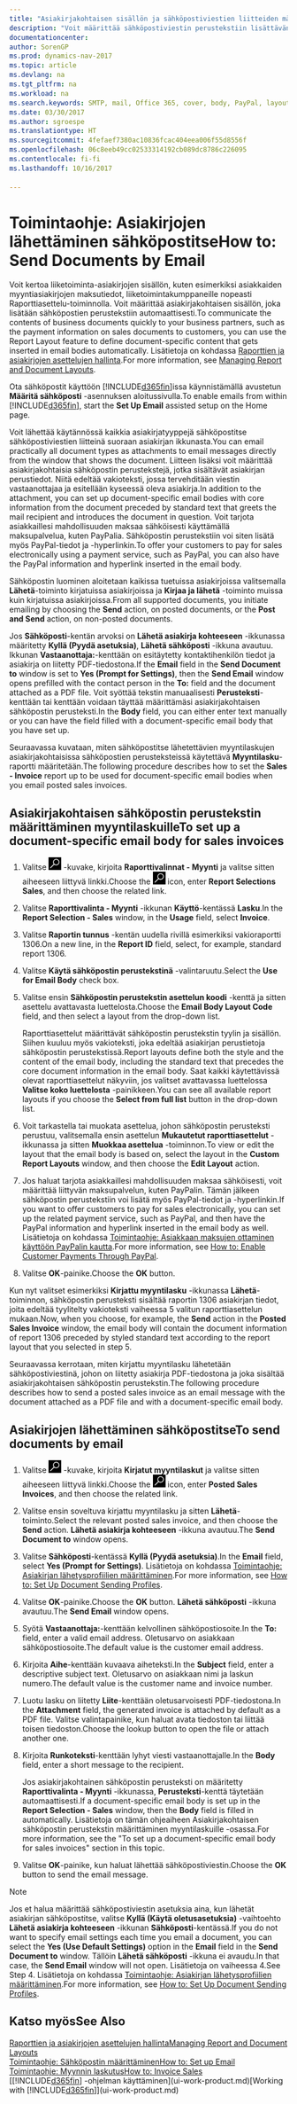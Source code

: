 ```yaml
---
title: "Asiakirjakohtaisen sisällön ja sähköpostiviestien liitteiden määrittäminen"
description: "Voit määrittää sähköpostiviestin perustekstiin lisättävän sisällön, kuten PayPal-linkin. Voit myös liittää asiakirjoja sähköpostiviesteihin."
documentationcenter: 
author: SorenGP
ms.prod: dynamics-nav-2017
ms.topic: article
ms.devlang: na
ms.tgt_pltfrm: na
ms.workload: na
ms.search.keywords: SMTP, mail, Office 365, cover, body, PayPal, layout
ms.date: 03/30/2017
ms.author: sgroespe
ms.translationtype: HT
ms.sourcegitcommit: 4fefaef7380ac10836fcac404eea006f55d8556f
ms.openlocfilehash: 06c8eeb49cc02533314192cb089dc8786c226095
ms.contentlocale: fi-fi
ms.lasthandoff: 10/16/2017

---
```

# <a name="how-to-send-documents-by-email"></a><span data-ttu-id="1eaa4-104">Toimintaohje: Asiakirjojen lähettäminen sähköpostitse</span><span class="sxs-lookup"><span data-stu-id="1eaa4-104">How to: Send Documents by Email</span></span>
<span data-ttu-id="1eaa4-105">Voit kertoa liiketoiminta-asiakirjojen sisällön, kuten esimerkiksi asiakkaiden myyntiasiakirjojen maksutiedot, liiketoimintakumppaneille nopeasti Raporttiasettelu-toiminnolla. Voit määrittää asiakirjakohtaisen sisällön, joka lisätään sähköpostien perustekstiin automaattisesti.</span><span class="sxs-lookup"><span data-stu-id="1eaa4-105">To communicate the contents of business documents quickly to your business partners, such as the payment information on sales documents to customers, you can use the Report Layout feature to define document-specific content that gets inserted in email bodies automatically.</span></span> <span data-ttu-id="1eaa4-106">Lisätietoja on kohdassa [Raporttien ja asiakirjojen asettelujen hallinta](ui-manage-report-layouts.md).</span><span class="sxs-lookup"><span data-stu-id="1eaa4-106">For more information, see [Managing Report and Document Layouts](ui-manage-report-layouts.md).</span></span>

<span data-ttu-id="1eaa4-107">Ota sähköpostit käyttöön [!INCLUDE[d365fin](includes/d365fin_md.md)]issa käynnistämällä avustetun **Määritä sähköposti** -asennuksen aloitussivulla.</span><span class="sxs-lookup"><span data-stu-id="1eaa4-107">To enable emails from within [!INCLUDE[d365fin](includes/d365fin_md.md)], start the **Set Up Email** assisted setup on the Home page.</span></span>

<span data-ttu-id="1eaa4-108">Voit lähettää käytännössä kaikkia asiakirjatyyppejä sähköpostitse sähköpostiviestien liitteinä suoraan asiakirjan ikkunasta.</span><span class="sxs-lookup"><span data-stu-id="1eaa4-108">You can email practically all document types as attachments to email messages directly from the window that shows the document.</span></span> <span data-ttu-id="1eaa4-109">Liitteen lisäksi voit määrittää asiakirjakohtaisia sähköpostin perustekstejä, jotka sisältävät asiakirjan perustiedot. Niitä edeltää vakioteksti, jossa tervehditään viestin vastaanottajaa ja esitellään kyseessä oleva asiakirja.</span><span class="sxs-lookup"><span data-stu-id="1eaa4-109">In addition to the attachment, you can set up document-specific email bodies with core information from the document preceded by standard text that greets the mail recipient and introduces the document in question.</span></span> <span data-ttu-id="1eaa4-110">Voit tarjota asiakkaillesi mahdollisuuden maksaa sähköisesti käyttämällä maksupalvelua, kuten PayPalia. Sähköpostin perustekstiin voi siten lisätä myös PayPal-tiedot ja -hyperlinkin.</span><span class="sxs-lookup"><span data-stu-id="1eaa4-110">To offer your customers to pay for sales electronically using a payment service, such as PayPal, you can also have the PayPal information and hyperlink inserted in the email body.</span></span>

<span data-ttu-id="1eaa4-111">Sähköpostin luominen aloitetaan kaikissa tuetuissa asiakirjoissa valitsemalla **Lähetä**-toiminto kirjatuissa asiakirjoissa ja **Kirjaa ja lähetä** -toiminto muissa kuin kirjatuissa asiakirjoissa.</span><span class="sxs-lookup"><span data-stu-id="1eaa4-111">From all supported documents, you initiate emailing by choosing the **Send** action, on posted documents, or the **Post and Send** action, on non-posted documents.</span></span>

<span data-ttu-id="1eaa4-112">Jos **Sähköposti**-kentän arvoksi on **Lähetä asiakirja kohteeseen** -ikkunassa määritetty **Kyllä (Pyydä asetuksia)**, **Lähetä sähköposti** -ikkuna avautuu. Ikkunan **Vastaanottaja:**-kenttään on esitäytetty kontaktihenkilön tiedot ja asiakirja on liitetty PDF-tiedostona.</span><span class="sxs-lookup"><span data-stu-id="1eaa4-112">If the **Email** field in the **Send Document to** window is set to **Yes (Prompt for Settings)**, then the **Send Email** window opens prefilled with the contact person in the **To:** field and the document attached as a PDF file.</span></span> <span data-ttu-id="1eaa4-113">Voit syöttää tekstin manuaalisesti **Perusteksti**-kenttään tai kenttään voidaan täyttää määrittämäsi asiakirjakohtaisen sähköpostin perusteksti.</span><span class="sxs-lookup"><span data-stu-id="1eaa4-113">In the **Body** field, you can either enter text manually or you can have the field filled with a document-specific email body that you have set up.</span></span>

<span data-ttu-id="1eaa4-114">Seuraavassa kuvataan, miten sähköpostitse lähetettävien myyntilaskujen asiakirjakohtaisissa sähköpostien perusteksteissä käytettävä **Myyntilasku**-raportti määritetään.</span><span class="sxs-lookup"><span data-stu-id="1eaa4-114">The following procedure describes how to set the **Sales - Invoice** report up to be used for document-specific email bodies when you email posted sales invoices.</span></span>

## <a name="to-set-up-a-document-specific-email-body-for-sales-invoices"></a><span data-ttu-id="1eaa4-115">Asiakirjakohtaisen sähköpostin perustekstin määrittäminen myyntilaskuille</span><span class="sxs-lookup"><span data-stu-id="1eaa4-115">To set up a document-specific email body for sales invoices</span></span>
1. <span data-ttu-id="1eaa4-116">Valitse ![Etsi sivu tai raportti](media/ui-search/search_small.png "Etsi sivu tai raportti -kuvake") -kuvake, kirjoita **Raporttivalinnat - Myynti** ja valitse sitten aiheeseen liittyvä linkki.</span><span class="sxs-lookup"><span data-stu-id="1eaa4-116">Choose the ![Search for Page or Report](media/ui-search/search_small.png "Search for Page or Report icon") icon, enter **Report Selections Sales**, and then choose the related link.</span></span>
2. <span data-ttu-id="1eaa4-117">Valitse **Raporttivalinta - Myynti** -ikkunan **Käyttö**-kentässä **Lasku**.</span><span class="sxs-lookup"><span data-stu-id="1eaa4-117">In the **Report Selection - Sales** window, in the **Usage** field, select **Invoice**.</span></span>
3. <span data-ttu-id="1eaa4-118">Valitse **Raportin tunnus** -kentän uudella rivillä esimerkiksi vakioraportti 1306.</span><span class="sxs-lookup"><span data-stu-id="1eaa4-118">On a new line, in the **Report ID** field, select, for example, standard report 1306.</span></span>
4. <span data-ttu-id="1eaa4-119">Valitse **Käytä sähköpostin perustekstinä** -valintaruutu.</span><span class="sxs-lookup"><span data-stu-id="1eaa4-119">Select the **Use for Email Body** check box.</span></span>
5. <span data-ttu-id="1eaa4-120">Valitse ensin **Sähköpostin perustekstin asettelun koodi** -kenttä ja sitten asettelu avattavasta luettelosta.</span><span class="sxs-lookup"><span data-stu-id="1eaa4-120">Choose the **Email Body Layout Code** field, and then select a layout from the drop-down list.</span></span>

    <span data-ttu-id="1eaa4-121">Raporttiasettelut määrittävät sähköpostin perustekstin tyylin ja sisällön. Siihen kuuluu myös vakioteksti, joka edeltää asiakirjan perustietoja sähköpostin perustekstissä.</span><span class="sxs-lookup"><span data-stu-id="1eaa4-121">Report layouts define both the style and the content of the email body, including the standard text that precedes the core document information in the email body.</span></span> <span data-ttu-id="1eaa4-122">Saat kaikki käytettävissä olevat raporttiasettelut näkyviin, jos valitset avattavassa luettelossa **Valitse koko luettelosta** -painikkeen.</span><span class="sxs-lookup"><span data-stu-id="1eaa4-122">You can see all available report layouts if you choose the **Select from full list** button in the drop-down list.</span></span>
6. <span data-ttu-id="1eaa4-123">Voit tarkastella tai muokata asettelua, johon sähköpostin perusteksti perustuu, valitsemalla ensin asettelun **Mukautetut raporttiasettelut** -ikkunassa ja sitten **Muokkaa asettelua** -toiminnon.</span><span class="sxs-lookup"><span data-stu-id="1eaa4-123">To view or edit the layout that the email body is based on, select the layout in the **Custom Report Layouts** window, and then choose the **Edit Layout** action.</span></span>
7. <span data-ttu-id="1eaa4-124">Jos haluat tarjota asiakkaillesi mahdollisuuden maksaa sähköisesti, voit määrittää liittyvän maksupalvelun, kuten PayPalin. Tämän jälkeen sähköpostin perustekstiin voi lisätä myös PayPal-tiedot ja -hyperlinkin.</span><span class="sxs-lookup"><span data-stu-id="1eaa4-124">If you want to offer customers to pay for sales electronically, you can set up the related payment service, such as PayPal, and then have the PayPal information and hyperlink inserted in the email body as well.</span></span> <span data-ttu-id="1eaa4-125">Lisätietoja on kohdassa [Toimintaohje: Asiakkaan maksujen ottaminen käyttöön PayPalin kautta](sales-how-enable-payment-service-extensions.md).</span><span class="sxs-lookup"><span data-stu-id="1eaa4-125">For more information, see [How to: Enable Customer Payments Through PayPal](sales-how-enable-payment-service-extensions.md).</span></span>
8. <span data-ttu-id="1eaa4-126">Valitse **OK**-painike.</span><span class="sxs-lookup"><span data-stu-id="1eaa4-126">Choose the **OK** button.</span></span>

<span data-ttu-id="1eaa4-127">Kun nyt valitset esimerkiksi **Kirjattu myyntilasku** -ikkunassa **Lähetä**-toiminnon, sähköpostin perusteksti sisältää raportin 1306 asiakirjan tiedot, joita edeltää tyylitelty vakioteksti vaiheessa 5 valitun raporttiasettelun mukaan.</span><span class="sxs-lookup"><span data-stu-id="1eaa4-127">Now, when you choose, for example, the **Send** action in the **Posted Sales Invoice** window, the email body will contain the document information of report 1306 preceded by styled standard text according to the report layout that you selected in step 5.</span></span>

<span data-ttu-id="1eaa4-128">Seuraavassa kerrotaan, miten kirjattu myyntilasku lähetetään sähköpostiviestinä, johon on liitetty asiakirja PDF-tiedostona ja joka sisältää asiakirjakohtaisen sähköpostin perustekstin.</span><span class="sxs-lookup"><span data-stu-id="1eaa4-128">The following procedure describes how to send a posted sales invoice as an email message with the document attached as a PDF file and with a document-specific email body.</span></span>

## <a name="to-send-documents-by-email"></a><span data-ttu-id="1eaa4-129">Asiakirjojen lähettäminen sähköpostitse</span><span class="sxs-lookup"><span data-stu-id="1eaa4-129">To send documents by email</span></span>
1. <span data-ttu-id="1eaa4-130">Valitse ![Etsi sivu tai raportti](media/ui-search/search_small.png "Etsi sivu tai raportti -kuvake") -kuvake, kirjoita **Kirjatut myyntilaskut** ja valitse sitten aiheeseen liittyvä linkki.</span><span class="sxs-lookup"><span data-stu-id="1eaa4-130">Choose the ![Search for Page or Report](media/ui-search/search_small.png "Search for Page or Report icon") icon, enter **Posted Sales Invoices**, and then choose the related link.</span></span>
2. <span data-ttu-id="1eaa4-131">Valitse ensin soveltuva kirjattu myyntilasku ja sitten **Lähetä**-toiminto.</span><span class="sxs-lookup"><span data-stu-id="1eaa4-131">Select the relevant posted sales invoice, and then choose the **Send** action.</span></span> <span data-ttu-id="1eaa4-132">**Lähetä asiakirja kohteeseen** -ikkuna avautuu.</span><span class="sxs-lookup"><span data-stu-id="1eaa4-132">The **Send Document to** window opens.</span></span>
3. <span data-ttu-id="1eaa4-133">Valitse **Sähköposti**-kentässä **Kyllä (Pyydä asetuksia)**.</span><span class="sxs-lookup"><span data-stu-id="1eaa4-133">In the **Email** field, select **Yes (Prompt for Settings)**.</span></span> <span data-ttu-id="1eaa4-134">Lisätietoja on kohdassa [Toimintaohje: Asiakirjan lähetysprofiilien määrittäminen](sales-how-setup-document-send-profiles.md).</span><span class="sxs-lookup"><span data-stu-id="1eaa4-134">For more information, see [How to: Set Up Document Sending Profiles](sales-how-setup-document-send-profiles.md).</span></span>
4. <span data-ttu-id="1eaa4-135">Valitse **OK**-painike.</span><span class="sxs-lookup"><span data-stu-id="1eaa4-135">Choose the **OK** button.</span></span> <span data-ttu-id="1eaa4-136">**Lähetä sähköposti** -ikkuna avautuu.</span><span class="sxs-lookup"><span data-stu-id="1eaa4-136">The **Send Email** window opens.</span></span>
5. <span data-ttu-id="1eaa4-137">Syötä **Vastaanottaja:**-kenttään kelvollinen sähköpostiosoite.</span><span class="sxs-lookup"><span data-stu-id="1eaa4-137">In the **To:** field, enter a valid email address.</span></span> <span data-ttu-id="1eaa4-138">Oletusarvo on asiakkaan sähköpostiosoite.</span><span class="sxs-lookup"><span data-stu-id="1eaa4-138">The default value is the customer email address.</span></span>
6. <span data-ttu-id="1eaa4-139">Kirjoita **Aihe**-kenttään kuvaava aiheteksti.</span><span class="sxs-lookup"><span data-stu-id="1eaa4-139">In the **Subject** field, enter a descriptive subject text.</span></span> <span data-ttu-id="1eaa4-140">Oletusarvo on asiakkaan nimi ja laskun numero.</span><span class="sxs-lookup"><span data-stu-id="1eaa4-140">The default value is the customer name and invoice number.</span></span>
7. <span data-ttu-id="1eaa4-141">Luotu lasku on liitetty **Liite**-kenttään oletusarvoisesti PDF-tiedostona.</span><span class="sxs-lookup"><span data-stu-id="1eaa4-141">In the **Attachment** field, the generated invoice is attached by default as a PDF file.</span></span> <span data-ttu-id="1eaa4-142">Valitse valintapainike, kun haluat avata tiedoston tai liittää toisen tiedoston.</span><span class="sxs-lookup"><span data-stu-id="1eaa4-142">Choose the lookup button to open the file or attach another one.</span></span>
8. <span data-ttu-id="1eaa4-143">Kirjoita **Runkoteksti**-kenttään lyhyt viesti vastaanottajalle.</span><span class="sxs-lookup"><span data-stu-id="1eaa4-143">In the **Body** field, enter a short message to the recipient.</span></span>

    <span data-ttu-id="1eaa4-144">Jos asiakirjakohtainen sähköpostin perusteksti on määritetty **Raporttivalinta - Myynti** -ikkunassa, **Perusteksti**-kenttä täytetään automaattisesti.</span><span class="sxs-lookup"><span data-stu-id="1eaa4-144">If a document-specific email body is set up in the **Report Selection - Sales** window, then the **Body** field is filled in automatically.</span></span> <span data-ttu-id="1eaa4-145">Lisätietoja on tämän ohjeaiheen Asiakirjakohtaisen sähköpostin perustekstin määrittäminen myyntilaskuille -osassa.</span><span class="sxs-lookup"><span data-stu-id="1eaa4-145">For more information, see the "To set up a document-specific email body for sales invoices" section in this topic.</span></span>
9. <span data-ttu-id="1eaa4-146">Valitse **OK**-painike, kun haluat lähettää sähköpostiviestin.</span><span class="sxs-lookup"><span data-stu-id="1eaa4-146">Choose the **OK** button to send the email message.</span></span>

> [!NOTE]  
>   <span data-ttu-id="1eaa4-147">Jos et halua määrittää sähköpostiviestin asetuksia aina, kun lähetät asiakirjan sähköpostitse, valitse **Kyllä (Käytä oletusasetuksia)** -vaihtoehto **Lähetä asiakirja kohteeseen** -ikkunan **Sähköposti**-kentässä.</span><span class="sxs-lookup"><span data-stu-id="1eaa4-147">If you do not want to specify email settings each time you email a document, you can select the **Yes (Use Default Settings)** option in the **Email** field in the **Send Document to** window.</span></span> <span data-ttu-id="1eaa4-148">Tällöin **Lähetä sähköposti** -ikkuna ei avaudu.</span><span class="sxs-lookup"><span data-stu-id="1eaa4-148">In that case, the **Send Email** window will not open.</span></span> <span data-ttu-id="1eaa4-149">Lisätietoja on vaiheessa 4.</span><span class="sxs-lookup"><span data-stu-id="1eaa4-149">See Step 4.</span></span> <span data-ttu-id="1eaa4-150">Lisätietoja on kohdassa [Toimintaohje: Asiakirjan lähetysprofiilien määrittäminen](sales-how-setup-document-send-profiles.md).</span><span class="sxs-lookup"><span data-stu-id="1eaa4-150">For more information, see [How to: Set Up Document Sending Profiles](sales-how-setup-document-send-profiles.md).</span></span>

## <a name="see-also"></a><span data-ttu-id="1eaa4-151">Katso myös</span><span class="sxs-lookup"><span data-stu-id="1eaa4-151">See Also</span></span>
[<span data-ttu-id="1eaa4-152">Raporttien ja asiakirjojen asettelujen hallinta</span><span class="sxs-lookup"><span data-stu-id="1eaa4-152">Managing Report and Document Layouts</span></span>](ui-manage-report-layouts.md)  
[<span data-ttu-id="1eaa4-153">Toimintaohje: Sähköpostin määrittäminen</span><span class="sxs-lookup"><span data-stu-id="1eaa4-153">How to: Set up Email</span></span>](madeira-how-setup-email.md)  
[<span data-ttu-id="1eaa4-154">Toimintaohje: Myynnin laskutus</span><span class="sxs-lookup"><span data-stu-id="1eaa4-154">How to: Invoice Sales</span></span>](sales-how-invoice-sales.md)  
<span data-ttu-id="1eaa4-155">[[!INCLUDE[d365fin](includes/d365fin_md.md)] -ohjelman käyttäminen](ui-work-product.md)</span><span class="sxs-lookup"><span data-stu-id="1eaa4-155">[Working with [!INCLUDE[d365fin](includes/d365fin_md.md)]](ui-work-product.md)</span></span>

